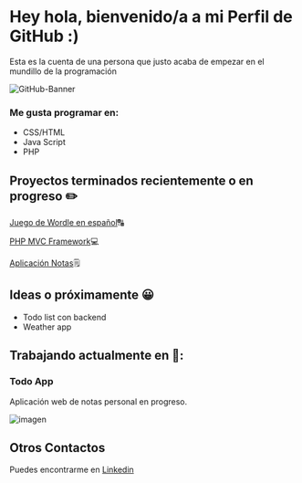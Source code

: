 # Hey hola, bienvenido/a a mi Perfil de GitHub :)
Esta es la cuenta de una persona que justo acaba de empezar en el mundillo de la programación


![GitHub-Banner](https://github.com/JuanIgnaso/JuanIgnaso/assets/104755375/86648457-e31a-4db0-b741-b51f972e222b)



### Me gusta programar en:

<ul>
  <li>CSS/HTML</li>
  <li>Java Script</li>
  <li>PHP</li>
</ul>


## Proyectos terminados recientemente o en progreso ✏️

[Juego de Wordle en español](https://github.com/JuanIgnaso/Wordle-ES-Juego)🔠

[PHP MVC Framework](https://github.com/JuanIgnaso/php-mvc-framework)💻

[Aplicación Notas](https://github.com/JuanIgnaso/Notes-App)🗒️


## Ideas o próximamente 😀
<ul>
  <li>Todo list con backend</li>
  <li>Weather app</li>
</ul>

## Trabajando actualmente en 🔭:

### Todo App

Aplicación web de notas personal en progreso.

 ![imagen](https://github.com/JuanIgnaso/JuanIgnaso/assets/104755375/97d5d2f7-0cf7-4cc5-b699-30482f4518c9) 


## Otros Contactos
Puedes encontrarme en [Linkedin](https://www.linkedin.com/in/juan-ignacio-navarrete-soli%C3%B1o-935308282/)



<!--
**JuanIgnaso/JuanIgnaso** is a ✨ _special_ ✨ repository because its `README.md` (this file) appears on your GitHub profile.

Here are some ideas to get you started:

- 🔭 I’m currently working on ...
- 🌱 I’m currently learning ...
- 👯 I’m looking to collaborate on ...
- 🤔 I’m looking for help with ...
- 💬 Ask me about ...
- 📫 How to reach me: ...
- 😄 Pronouns: ...
- ⚡ Fun fact: ...
-->
